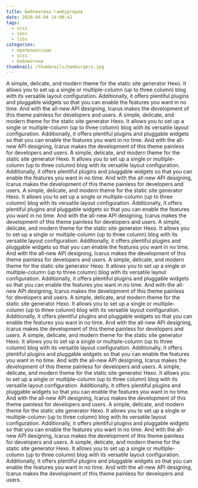 ```yaml
---
title: Библиотека гамбургеров
date: 2020-04-04 14:00:42
tags:
  - scss
  - sass
  - libs
categories:
  - препроцессоры
  - scss
  - библиотеки
thumbnail: /thumbnails/hamburgers.jpg
---
```

<p class="post__text">
A simple, delicate, and modern theme for the static site generator Hexo. It allows you to set up a single or multiple-column (up to three column) blog with its versatile layout configuration. Additionally, it offers plentiful plugins and pluggable widgets so that you can enable the features you want in no time. And with the all-new API designing, Icarus makes the development of this theme painless for developers and users.
A simple, delicate, and modern theme for the static site generator Hexo. It allows you to set up a single or multiple-column (up to three column) blog with its versatile layout configuration. Additionally, it offers plentiful plugins and pluggable widgets so that you can enable the features you want in no time. And with the all-new API designing, Icarus makes the development of this theme painless for developers and users.
A simple, delicate, and modern theme for the static site generator Hexo. It allows you to set up a single or multiple-column (up to three column) blog with its versatile layout configuration. Additionally, it offers plentiful plugins and pluggable widgets so that you can enable the features you want in no time. And with the all-new API designing, Icarus makes the development of this theme painless for developers and users.
A simple, delicate, and modern theme for the static site generator Hexo. It allows you to set up a single or multiple-column (up to three column) blog with its versatile layout configuration. Additionally, it offers plentiful plugins and pluggable widgets so that you can enable the features you want in no time. And with the all-new API designing, Icarus makes the development of this theme painless for developers and users.
A simple, delicate, and modern theme for the static site generator Hexo. It allows you to set up a single or multiple-column (up to three column) blog with its versatile layout configuration. Additionally, it offers plentiful plugins and pluggable widgets so that you can enable the features you want in no time. And with the all-new API designing, Icarus makes the development of this theme painless for developers and users.
A simple, delicate, and modern theme for the static site generator Hexo. It allows you to set up a single or multiple-column (up to three column) blog with its versatile layout configuration. Additionally, it offers plentiful plugins and pluggable widgets so that you can enable the features you want in no time. And with the all-new API designing, Icarus makes the development of this theme painless for developers and users.
A simple, delicate, and modern theme for the static site generator Hexo. It allows you to set up a single or multiple-column (up to three column) blog with its versatile layout configuration. Additionally, it offers plentiful plugins and pluggable widgets so that you can enable the features you want in no time. And with the all-new API designing, Icarus makes the development of this theme painless for developers and users.
A simple, delicate, and modern theme for the static site generator Hexo. It allows you to set up a single or multiple-column (up to three column) blog with its versatile layout configuration. Additionally, it offers plentiful plugins and pluggable widgets so that you can enable the features you want in no time. And with the all-new API designing, Icarus makes the development of this theme painless for developers and users.
A simple, delicate, and modern theme for the static site generator Hexo. It allows you to set up a single or multiple-column (up to three column) blog with its versatile layout configuration. Additionally, it offers plentiful plugins and pluggable widgets so that you can enable the features you want in no time. And with the all-new API designing, Icarus makes the development of this theme painless for developers and users.
A simple, delicate, and modern theme for the static site generator Hexo. It allows you to set up a single or multiple-column (up to three column) blog with its versatile layout configuration. Additionally, it offers plentiful plugins and pluggable widgets so that you can enable the features you want in no time. And with the all-new API designing, Icarus makes the development of this theme painless for developers and users.
A simple, delicate, and modern theme for the static site generator Hexo. It allows you to set up a single or multiple-column (up to three column) blog with its versatile layout configuration. Additionally, it offers plentiful plugins and pluggable widgets so that you can enable the features you want in no time. And with the all-new API designing, Icarus makes the development of this theme painless for developers and users.
</p>